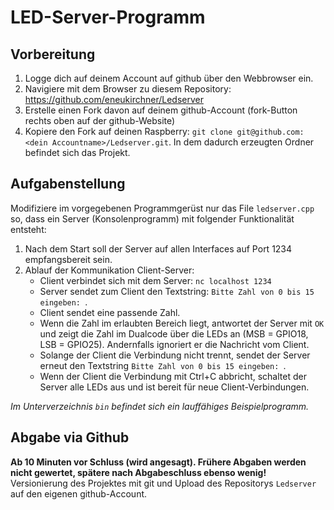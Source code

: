 # LED-Server-Programm

## Vorbereitung
1. Logge dich auf deinem Account auf github über den Webbrowser ein.
2. Navigiere mit dem Browser zu diesem Repository:
https://github.com/eneukirchner/Ledserver
3. Erstelle einen Fork davon auf deinem github-Account (fork-Button rechts oben auf der github-Website)
4. Kopiere den Fork auf deinen Raspberry: `git clone git@github.com:<dein Accountname>/Ledserver.git`.
In dem dadurch erzeugten Ordner befindet sich das Projekt.

## Aufgabenstellung
Modifiziere im vorgegebenen Programmgerüst nur das File `ledserver.cpp` so, dass ein Server (Konsolenprogramm)
mit folgender Funktionalität entsteht:
1. Nach dem Start soll der Server auf allen Interfaces auf Port 1234 empfangsbereit sein.
2. Ablauf der Kommunikation Client-Server:
    - Client verbindet sich mit dem Server: `nc localhost 1234`
    - Server sendet zum Client den Textstring: `Bitte Zahl von 0 bis 15 eingeben: `.
    - Client sendet eine passende Zahl.
    - Wenn die Zahl im erlaubten Bereich liegt, antwortet der Server mit `OK` und zeigt die Zahl im Dualcode über die
    LEDs an (MSB = GPIO18, LSB = GPIO25). Andernfalls ignoriert er die Nachricht vom Client.
    - Solange der Client die Verbindung nicht trennt, sendet der Server erneut den Textstring
    `Bitte Zahl von 0 bis 15 eingeben: `.
    - Wenn der Client die Verbindung mit <key>Ctrl</key>+<key>C</key> abbricht, schaltet der Server alle LEDs aus
    und ist bereit für neue Client-Verbindungen.

*Im Unterverzeichnis `bin` befindet sich ein lauffähiges Beispielprogramm.*

## Abgabe via Github
**Ab 10 Minuten vor Schluss (wird angesagt). Frühere Abgaben werden nicht gewertet, spätere nach Abgabeschluss
ebenso wenig!**
Versionierung des Projektes mit git und Upload des Repositorys `Ledserver` auf den eigenen github-Account.




